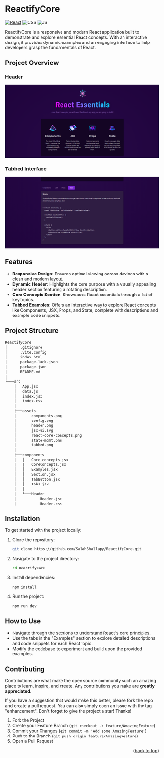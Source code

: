 # ReactifyCore

[![React](https://img.shields.io/badge/react-%2320232a.svg?style=for-the-badge&logo=react&logoColor=%2361DAFB)](https://react.dev/)
![CSS](https://img.shields.io/badge/CSS3-1572B6?style=for-the-badge&logo=css3&logoColor=white)
![JS](https://img.shields.io/badge/JavaScript-F7DF1E?style=for-the-badge&logo=javascript&logoColor=black)

ReactifyCore is a responsive and modern React application built to demonstrate and explore essential React concepts. With an interactive design, it provides dynamic examples and an engaging interface to help developers grasp the fundamentals of React.

## Project Overview

### Header

![header preview](./src/assets/header.png)

### Tabbed Interface

![tabbed preview](./src/assets/tabbed.png)

## Features

- **Responsive Design**: Ensures optimal viewing across devices with a clean and modern layout.
- **Dynamic Header**: Highlights the core purpose with a visually appealing header section featuring a rotating description.
- **Core Concepts Section**: Showcases React essentials through a list of key topics.
- **Tabbed Examples**: Offers an interactive way to explore React concepts like Components, JSX, Props, and State, complete with descriptions and example code snippets.

## Project Structure

```
ReactifyCore
│      .gitignore
│      .vite.config
│      index.html
│      package-lock.json
│      package.json
│      README.md
│
└───src
    │   App.jsx
    │   data.js
    │   index.jsx
    │   index.css
    │
    ├───assets
    │       components.png
    │       config.png
    │       header.png
    │       jsx-ui.svg
    │       react-core-concepts.png
    │       state-mgmt.png
    │       tabbed.png
    │
    ├───components
    │   │   Core_concepts.jsx
    │   │   CoreConcepts.jsx
    │   │   Examples.jsx
    │   │   Section.jsx
    │   │   TabButton.jsx
    │   │   Tabs.jsx
    │   │
    │   └───Header
    │           Header.jsx
    │           Header.css
```

## Installation

To get started with the project locally:

1. Clone the repository:
   ```bash
   git clone https://github.com/SalahShallapy/ReactifyCore.git
   ```
2. Navigate to the project directory:
   ```bash
   cd ReactifyCore
   ```
3. Install dependencies:
   ```bash
   npm install
   ```
4. Run the project:
   ```bash
   npm run dev
   ```

## How to Use

- Navigate through the sections to understand React's core principles.
- Use the tabs in the "Examples" section to explore detailed descriptions and code snippets for each React topic.
- Modify the codebase to experiment and build upon the provided examples.

## Contributing

Contributions are what make the open source community such an amazing place to learn, inspire, and create. Any contributions you make are **greatly appreciated**.

If you have a suggestion that would make this better, please fork the repo and create a pull request. You can also simply open an issue with the tag "enhancement".
Don't forget to give the project a star! Thanks!

1. Fork the Project
2. Create your Feature Branch (`git checkout -b feature/AmazingFeature`)
3. Commit your Changes (`git commit -m 'Add some AmazingFeature'`)
4. Push to the Branch (`git push origin feature/AmazingFeature`)
5. Open a Pull Request

<p align="right">(<a href="#top">back to top</a>)</p>
